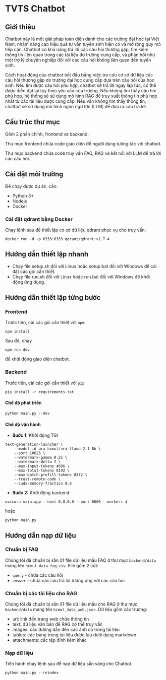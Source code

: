 # TVTS Chatbot

## Giới thiệu
Chatbot này là một giải pháp toàn diện dành cho các trường đại học tại Việt Nam, nhằm nâng cao hiệu quả tư vấn tuyển sinh hiện có và mở rộng quy mô tiếp cận. Chatbot có khả năng trả lời các câu hỏi thường gặp, tìm kiếm thông tin liên quan trong các tài liệu do trường cung cấp, và phản hồi như một trợ lý chuyên nghiệp đối với các câu hỏi không liên quan đến tuyển sinh.

Cách hoạt động của chatbot bắt đầu bằng việc tra cứu cơ sở dữ liệu các câu hỏi thường gặp do trường đại học cung cấp dựa trên câu hỏi của học sinh. Nếu tìm được câu hỏi phù hợp, chatbot sẽ trả lời ngay lập tức, có thể được diễn đạt lại tùy theo yêu cầu của trường. Nếu không tìm thấy câu hỏi phù hợp, hệ thống sẽ sử dụng mô hình RAG để truy xuất thông tin phù hợp nhất từ các tài liệu được cung cấp. Nếu vẫn không tìm thấy thông tin, chatbot sẽ sử dụng mô hình ngôn ngữ lớn (LLM) để đưa ra câu trả lời.

## Cấu trúc thư mục
Gồm 2 phần chính, frontend và backend.

Thư mục frontend chứa code giao diện để người dùng tương tác với chatbot.

Thư mục backend chứa code truy vấn FAQ, RAG và kết nối với LLM để trả lời các câu hỏi.
## Cài đặt môi trường
Để chạy được dự án, cần:
- Python 3+
- Nodejs
- Docker
### Cài đặt qdrant bằng Docker
Chạy lệnh sau để thiết lập cơ sở dữ liệu qdrant phục vụ cho truy vấn:
```
docker run -d -p 6333:6333 qdrant/qdrant:v1.7.4
```
## Hướng dẫn thiết lập nhanh
- Chạy file setup.sh đối với Linux hoặc setup.bat đối với Windows để cài đặt các gói cần thiết.
- Chạy file run.sh đối với Linux hoặc run.bat đối với Windows để khởi động ứng dụng.
## Hướng dẫn thiết lập từng bước
### Frontend
Trước tiên, cài các gói cần thiết với `npm`
```
npm install
```
Sau đó, chạy
```
npm run dev
```
để khởi động giao diện chatbot.
### Backend
Trước tiên, cài các gói cần thiết với `pip`
```
pip install -r requirements.txt
```

#### Chế độ phát triển
```
python main.py --dev
```

#### Chế độ vận hành
- **Bước 1:** Khởi động TGI
```
text-generation-launcher \
    --model-id ura-hcmut/ura-llama-2.1-8b \
    --port 10025 \
    --watermark-gamma 0.25 \
    --watermark-delta 2 \
    --max-input-tokens 4096 \
    --max-total-tokens 8192 \
    --max-batch-prefill-tokens 8242 \
    --trust-remote-code \
    --cuda-memory-fraction 0.8
```
- **Bước 2:** Khởi động backend
```
uvicorn main:app --host 0.0.0.0 --port 8000 --workers 4
```

hoặc
```
python main.py
```
## Hướng dẫn nạp dữ liệu
### Chuẩn bị FAQ
Chúng tôi đã chuẩn bị sẵn 01 file dữ liệu mẫu FAQ ở thư mục `backend/data` mang tên `hcmut_data_faq.csv`.
File gồm 2 cột:
- `query` - chứa các câu hỏi
- `answer` - chứa các câu trả lời tương ứng với các câu hỏi.
### Chuẩn bị các tài liệu cho RAG
Chúng tôi đã chuẩn bị sẵn 01 file dữ liệu mẫu cho RAG ở thư mục `backend/data` mang tên `hcmut_data_web.json`.
Dữ liệu gồm các trường:
- url: link đến trang web chứa thông tin
- text: dữ liệu văn bản để RAG có thể truy vấn
- images: các đường dẫn đến các ảnh có trong tài liệu
- tables: các bảng trong tài liệu được lưu dưới dạng markdown
- attachments: các tệp đính kèm khác
### Nạp dữ liệu
Tiến hành chạy lệnh sau để nạp dữ liệu sẵn sàng cho Chatbot.
```
python main.py --reindex
```

